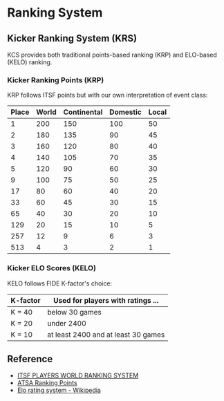 # Ranking System

## Kicker Ranking System (KRS)

KCS provides both traditional points-based ranking (KRP) and ELO-based (KELO) ranking.

### Kicker Ranking Points (KRP)

KRP follows ITSF points but with our own interpretation of event class:

| Place | World | Continental | Domestic | Local |
| ----- | ----- | ----------- | -------- | ----- |
| 1     | 200   | 150         | 100      | 50    |
| 2     | 180   | 135         | 90       | 45    |
| 3     | 160   | 120         | 80       | 40    |
| 4     | 140   | 105         | 70       | 35    |
| 5     | 120   | 90          | 60       | 30    |
| 9     | 100   | 75          | 50       | 25    |
| 17    | 80    | 60          | 40       | 20    |
| 33    | 60    | 45          | 30       | 15    |
| 65    | 40    | 30          | 20       | 10    |
| 129   | 20    | 15          | 10       | 5     |
| 257   | 12    | 9           | 6        | 3     |
| 513   | 4     | 3           | 2        | 1     |

### Kicker ELO Scores (KELO)

KELO follows FIDE K-factor's choice:

| K-factor | Used for players with ratings ...   |
| -------- | ----------------------------------- |
| K = 40   | below 30 games                      |
| K = 20   | under 2400                          |
| K = 10   | at least 2400 and at least 30 games |

## Reference

- [ITSF PLAYERS WORLD RANKING SYSTEM](https://www.tablesoccer.org/rules/documents/ITSF_Player_Ranking_System.pdf)
- [ATSA Ranking Points](https://asiatablesoccer.glide.page/dl/Players/s/255ce0)
- [Elo rating system - Wikipedia](https://en.wikipedia.org/wiki/Elo_rating_system)
